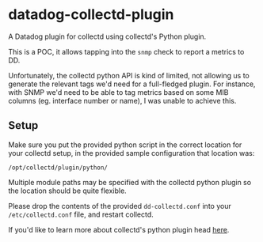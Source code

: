 # datadog-collectd-plugin
A Datadog plugin for collectd using collectd's Python plugin.

This is a POC, it allows tapping into the `snmp` check to report a metrics to DD.

Unfortunately, the collectd python API is kind of limited, not allowing us to generate the relevant tags we'd need for a full-fledged plugin. For instance, with SNMP we'd need to be able to tag metrics based on some MIB columns (eg. interface number or name), I was unable to achieve this.

## Setup

Make sure you put the provided python script in the correct location for your collectd setup, in the provided sample configuration that location was:
```
/opt/collectd/plugin/python/
```

Multiple module paths may be specified with the collectd python plugin so the location should be quite flexible. 

Please drop the contents of the provided `dd-collectd.conf` into your `/etc/collectd.conf` file, and restart collectd.

If you'd like to learn more about collectd's python plugin head [here](https://collectd.org/wiki/index.php/Plugin:Python).
